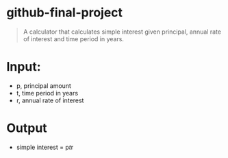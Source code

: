 # github-final-project

>A calculator that calculates simple interest given principal, annual rate of interest and time period in years.<br>

# Input:
- p, principal amount
- t, time period in years
- r, annual rate of interest

# Output
 - simple interest = p*t*r
